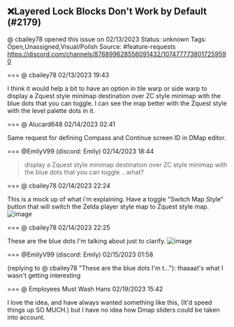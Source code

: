 ## ❌Layered Lock Blocks Don't Work by Default (#2179)
@ cbailey78 opened this issue on 02/13/2023
Status: unknown
Tags: Open,Unassigned,Visual/Polish
Source: #feature-requests https://discord.com/channels/876899628556091432/1074777738017259590


=== @ cbailey78 02/13/2023 19:43

I think it would help a bit to have an option in tile warp or side warp to display a Zquest style minimap destination over ZC style minimap with the blue dots that you can toggle.  I can see the map better with the Zquest style with the level palette dots in it.

=== @ Alucard648 02/14/2023 02:41

Same request for defining Compass and Continue screen ID in DMap editor.

=== @EmilyV99 (discord: Emily) 02/14/2023 18:44

> display a Zquest style minimap destination over ZC style minimap with the blue dots that you can toggle
...what?

=== @ cbailey78 02/14/2023 22:24

This is a mock up of what i'm explaining.  Have a toggle "Switch Map Style" button that will switch the Zelda player style map to Zquest style map.
![image](https://cdn.discordapp.com/attachments/1074777738017259590/1075180652271505569/image.png?ex=65e79b83&is=65d52683&hm=d8f0173fbd7a5feb18e2b22df8093290b5916c1fce3558552938828bc97578f8&)

=== @ cbailey78 02/14/2023 22:25

These are the blue dots I'm talking about just to clarify.
![image](https://cdn.discordapp.com/attachments/1074777738017259590/1075180958552170576/image.png?ex=65e79bcc&is=65d526cc&hm=b970f46fd7a8ab429b28f6ed0b7df6fcc1372276e0a703ca722e93bc1e688cd3&)

=== @EmilyV99 (discord: Emily) 02/15/2023 01:58

(replying to @ cbailey78 "These are the blue dots I'm t…"): thaaaat's what I wasn't getting
interesting

=== @ Employees Must Wash Hans 02/19/2023 15:42

I love the idea, and have always wanted something like this, (It'd speed things up SO MUCH.)  but I have no idea how Dmap sliders could be taken into account.

